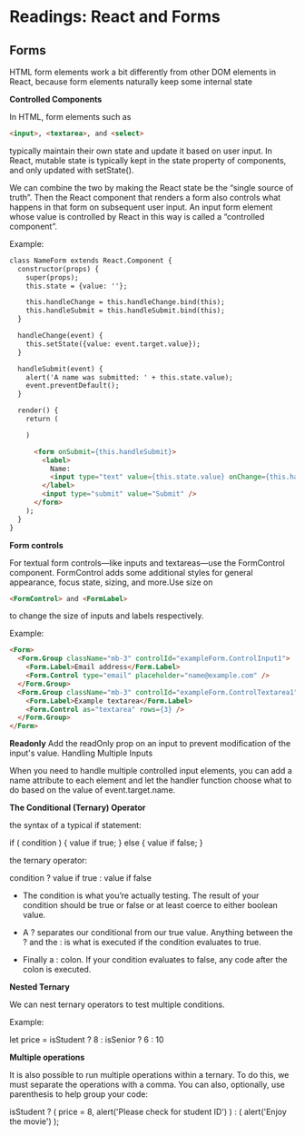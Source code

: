 # Readings: React and Forms

## Forms

HTML form elements work a bit differently from other DOM elements in React, because form elements naturally keep some internal state

**Controlled Components**

In HTML, form elements such as
 ```html 
<input>, <textarea>, and <select>
```
typically maintain their own state and update it based on user input. In React, mutable state is typically kept in the state property of components, and only updated with setState().

We can combine the two by making the React state be the “single source of truth”. Then the React component that renders a form also controls what happens in that form on subsequent user input. An input form element whose value is controlled by React in this way is called a “controlled component”.

Example:

```html
class NameForm extends React.Component {
  constructor(props) {
    super(props);
    this.state = {value: ''};

    this.handleChange = this.handleChange.bind(this);
    this.handleSubmit = this.handleSubmit.bind(this);
  }

  handleChange(event) {
    this.setState({value: event.target.value});
  }

  handleSubmit(event) {
    alert('A name was submitted: ' + this.state.value);
    event.preventDefault();
  }

  render() {
    return (

    ) 

      <form onSubmit={this.handleSubmit}>
        <label>
          Name:
          <input type="text" value={this.state.value} onChange={this.handleChange} />
        </label>
        <input type="submit" value="Submit" />
      </form>
    );
  }
}

```
**Form controls**

For textual form controls—like inputs and textareas—use the FormControl component. FormControl adds some additional styles for general appearance, focus state, sizing, and more.Use size on 
```html
<FormControl> and <FormLabel> 
```   
to change the size of inputs and labels respectively.


Example:

```html
<Form>
  <Form.Group className="mb-3" controlId="exampleForm.ControlInput1">
    <Form.Label>Email address</Form.Label>
    <Form.Control type="email" placeholder="name@example.com" />
  </Form.Group>
  <Form.Group className="mb-3" controlId="exampleForm.ControlTextarea1">
    <Form.Label>Example textarea</Form.Label>
    <Form.Control as="textarea" rows={3} />
  </Form.Group>
</Form>
```
**Readonly**
Add the readOnly prop on an input to prevent modification of the input's value.
Handling Multiple Inputs

When you need to handle multiple controlled input elements, you can add a name attribute to each element and let the handler function choose what to do based on the value of event.target.name.

**The Conditional (Ternary) Operator**

the syntax of a typical if statement:

if ( condition ) {
  value if true;
} else {
  value if false;
}

the ternary operator:

condition ? value if true : value if false

* The condition is what you’re actually testing. The result of your condition should be true or false or at least coerce to either boolean value.

* A ? separates our conditional from our true value. Anything between the ? and the : is what is executed if the condition evaluates to true.

* Finally a : colon. If your condition evaluates to false, any code after the colon is executed.

**Nested Ternary**

We can nest ternary operators to test multiple conditions.

Example:

let price = isStudent ? 8 : isSenior ? 6 : 10

**Multiple operations**

It is also possible to run multiple operations within a ternary. To do this, we must separate the operations with a comma. You can also, optionally, use parenthesis to help group your code:

isStudent ? (
  price = 8,
  alert('Please check for student ID')
) : (
  alert('Enjoy the movie')
);